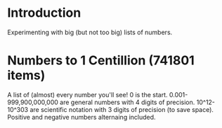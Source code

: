 # Introduction
Experimenting with big (but not too big) lists of numbers.

# Numbers to 1 Centillion (741801 items)
A list of (almost) every number you'll see! 0 is the start. 0.001-999,900,000,000 are general numbers with 4 digits of precision. 10^12-10^303 are scientific notation with 3 digits of precision (to save space). Positive and negative numbers alternaing included.
